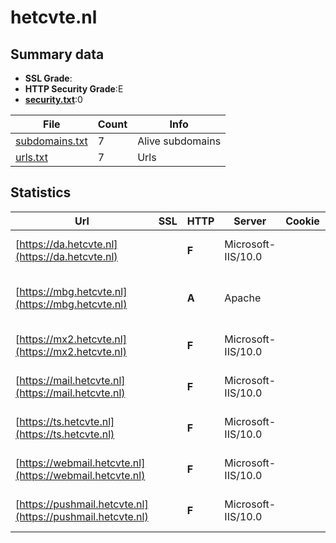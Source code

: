 

# hetcvte.nl
## Summary data


 - **SSL Grade**:
 - **HTTP Security Grade**:E
 - **[security.txt](https://www.digitaleoverheid.nl/nieuws/standaard-security-txt-nu-verplicht-voor-overheid/)**:0


| File       | Count | Info |
|------------|-------|------|
|[subdomains.txt](/data/hetcvte.nl/subdomains.txt)|7|Alive subdomains|
|[urls.txt](/data/hetcvte.nl/urls.txt)|7|Urls|


## Statistics


| Url | SSL | HTTP | Server | Cookie | HSTS | CORS | CTO | CSP | XFO | XXP | RP |FP| Tech |Title |
|--------|-------|-------|------|------|------|------|------|------|------|------|------|------|------|------|
|[https://da.hetcvte.nl](https://da.hetcvte.nl)| | **F**|Microsoft-IIS/10.0| | | | | | | | :white_check_mark: | |IIS:10.0 Windows Server||
|[https://mbg.hetcvte.nl](https://mbg.hetcvte.nl)| | **A**|Apache| |:white_check_mark: | | | | :white_check_mark: | :white_check_mark: | :white_check_mark: | |Apache HTTP Server HSTS|Redirecting...|
|[https://mx2.hetcvte.nl](https://mx2.hetcvte.nl)| | **F**|Microsoft-IIS/10.0| | | | | | | | :white_check_mark: | |IIS:10.0 Windows Server||
|[https://mail.hetcvte.nl](https://mail.hetcvte.nl)| | **F**|Microsoft-IIS/10.0| | | | | | | | :white_check_mark: | |IIS:10.0 Windows Server||
|[https://ts.hetcvte.nl](https://ts.hetcvte.nl)| | **F**|Microsoft-IIS/10.0| | | | | | | | :white_check_mark: | |IIS:10.0 Windows Server||
|[https://webmail.hetcvte.nl](https://webmail.hetcvte.nl)| | **F**|Microsoft-IIS/10.0| | | | | | | | :white_check_mark: | |IIS:10.0 Windows Server||
|[https://pushmail.hetcvte.nl](https://pushmail.hetcvte.nl)| | **F**|Microsoft-IIS/10.0| | | | | | | | :white_check_mark: | |IIS:10.0 Windows Server||


